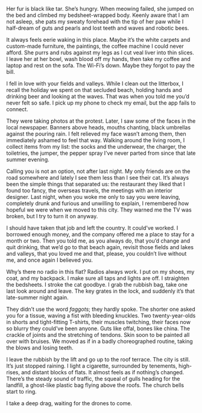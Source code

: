 Her fur is black like tar. She’s hungry. When meowing failed, she jumped on the bed and climbed my bedsheet-wrapped body. Keenly aware that I am not asleep, she pats my sweaty forehead with the tip of her paw while I half-dream of guts and pearls and lost teeth and waves and robotic bees.

It always feels eerie waking in this place. Maybe it’s the white carpets and custom-made furniture, the paintings, the coffee machine I could never afford. She purrs and rubs against my legs as I cut veal liver into thin slices. I leave her at her bowl, wash blood off my hands, then take my coffee and laptop and rest on the sofa. The Wi-Fi’s down. Maybe they forgot to pay the bill.

I fell in love with your fields and valleys. While I clean out the litterbox, I recall the holiday we spent on that secluded beach, holding hands and drinking beer and looking at the waves. That was when you told me you’d never felt so safe. I pick up my phone to check my email, but the app fails to connect.

They were taking photos at the protest. Later, I saw some of the faces in the local newspaper. Banners above heads, mouths chanting, black umbrellas against the pouring rain. I felt relieved my face wasn’t among them, then immediately ashamed to feel that way. Walking around the living room, I collect items from my list: the socks and the underwear, the charger, the toiletries, the jumper, the pepper spray I’ve never parted from since that late summer evening.

Calling you is not an option, not after last night. My only friends are on the road somewhere and lately I see them less than I see their cat. It’s always been the simple things that separated us: the restaurant they liked that I found too fancy, the overseas travels, the meetings with an interior designer. Last night, when you woke me only to say you were leaving, completely drunk and furious and unwilling to explain, I remembered how hopeful we were when we moved to this city. They warned me the TV was broken, but I try to turn it on anyway.

I should have taken that job and left the country. It could’ve worked. I borrowed enough money, and the company offered me a place to stay for a month or two. Then you told me, as you always do, that you’d change and quit drinking, that we’d go to that beach again, revisit those fields and lakes and valleys, that you loved me and that, please, you couldn’t live without me, and once again I believed you.

Why’s there no radio in this flat? Radios always work. I put on my shoes, my coat, and my backpack. I make sure all taps and lights are off. I straighten the bedsheets. I stroke the cat goodbye. I grab the rubbish bag, take one last look around and leave. The key grates in the lock, and suddenly it’s that late-summer night again.

They didn’t use the word *faggots*; they hardly spoke. The shorter one asked you for a tissue, waving a fist with bleeding knuckles. Two twenty-year-olds in shorts and tight-fitting T-shirts, their muscles twitching, their faces now so blurry they could’ve been anyone. Guts like offal, bones like china. The crackle of joints and the stretching of tendons. Skin soon to be painted all over with bruises. We moved as if in a badly choreographed routine, taking the blows and losing teeth.

I leave the rubbish by the lift and go up to the roof terrace. The city is still. It’s just stopped raining. I light a cigarette, surrounded by tenements, high-rises, and distant blocks of flats. It almost feels as if nothing’s changed. There’s the steady sound of traffic, the squeal of gulls heading for the landfill, a ghost-like plastic bag flying above the roofs. The church bells start to ring.

I take a deep drag, waiting for the drones to come.